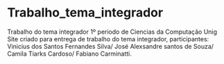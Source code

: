 # Trabalho_tema_integrador
Trabalho do tema integrador 1º periodo de Ciencias da Computação Unig
Site criado para entrega de trabalho do tema integrador, participantes:
Vinicius dos Santos Fernandes Silva/
José Alexsandre santos de Souza/
Camila Tiarks Cardoso/
Fabiano Carminatti.
